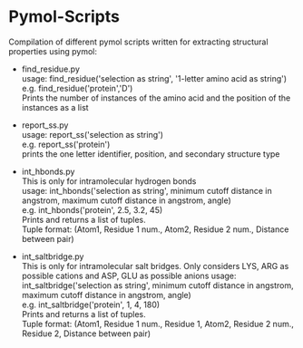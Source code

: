 # Pymol-Scripts
Compilation of different pymol scripts written for extracting structural properties using pymol:

-  find_residue.py  
   usage: find_residue('selection as string', '1-letter amino acid as string')  
   e.g. find_residue('protein','D')  
   Prints the number of instances of the amino acid and the position of the instances as a list

-  report_ss.py  
   usage: report_ss('selection as string')  
   e.g. report_ss('protein')  
   prints the one letter identifier, position, and secondary structure type

-  int_hbonds.py  
   This is only for intramolecular hydrogen bonds  
   usage: int_hbonds('selection as string', minimum cutoff distance in angstrom,       maximum cutoff distance in angstrom, angle)  
   e.g. int_hbonds('protein', 2.5, 3.2, 45)  
   Prints and returns a list of tuples.  
   Tuple format: (Atom1, Residue 1 num., Atom2, Residue 2 num., Distance between pair)
   
-  int_saltbridge.py  
   This is only for intramolecular salt bridges. Only considers LYS, ARG as possible cations and ASP, GLU as possible anions
   usage: int_saltbridge('selection as string', minimum cutoff distance in angstrom, maximum cutoff distance in angstrom, angle)  
   e.g. int_saltbridge('protein', 1, 4, 180)  
   Prints and returns a list of tuples.  
   Tuple format: (Atom1, Residue 1 num., Residue 1, Atom2, Residue 2 num., Residue 2, Distance between pair)

